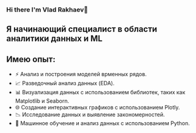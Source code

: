 ### Hi there I'm Vlad Rakhaev👋

## Я начинающий специалист в области аналитики данных и ML
## Имею опыт:

- ⚡ Анализ и построения моделей врменных рядов.
- 📈 Разведочный анализ данных (EDA).
- 📊 Визуализация данных с использованием библиотек, таких как Matplotlib и Seaborn.
- 🌐 Создание интерактивных графиков с использованием Plotly.
- 📉 Исследование данных и выявление закономерностей.
- 🤖 Машинное обучение и анализ данных с использованием Python.


<!--
**qqaazz112211/qqaazz112211** is a ✨ _special_ ✨ repository because its `README.md` (this file) appears on your GitHub profile.

Here are some ideas to get you started:

- 🔭 I’m currently working on ...
- 🌱 I’m currently learning ...
- 👯 I’m looking to collaborate on ...
- 🤔 I’m looking for help with ...
- 💬 Ask me about ...
- 📫 How to reach me: ...
- 😄 Pronouns: ...
- ⚡ Fun fact: ...
-->
